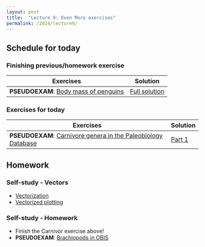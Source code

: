 ```yaml
---
layout: post
title:  "Lecture 9: Even More exercises"
permalink: /2024/lecture9/
---
```


## Schedule for today

### Finishing previous/homework exercise

| Exercises                                                                                                          | Solution                                                                                                         |
|--------------------------------------------------------------------------------------------------------------------|------------------------------------------------------------------------------------------------------------------|
| **PSEUDOEXAM**: [Body mass of penguins](https://adamtkocsis.com/rkheion/Exercises/2023-02-15_penguin_species.html) | [Full solution ]({{site.url}}{{site.baseurl}}/data/2024/lecture9/2023-02-15_penguin_species.zip) |

### Exercises for today

| Exercises                                                                                                          | Solution                                                                                                         |
|--------------------------------------------------------------------------------------------------------------------|------------------------------------------------------------------------------------------------------------------|
| **PSEUDOEXAM**: [Carnivore genera in the Paleobiology Database](https://adamtkocsis.com/rkheion/Exercises/2023-02-19_carnivores_pbdb.html) | [Part 1 ]({{site.url}}{{site.baseurl}}/data/2024/lecture9/2023-02-19_carnivores_pbdb_part1.zip)|


## Homework

### Self-study - Vectors 

- [Vectorization](https://adamtkocsis.com/rkheion/2_Advanced_Beginner/12_vectorization/)
- [Vectorized plotting](https://adamtkocsis.com/rkheion/2_Advanced_Beginner/https://adamtkocsis.com/rkheion/2_Advanced_Beginner/13_plotting_vectors/)

### Self-study - Homework 

- Finish the Carnivor exercise above!
- **PSEUDOEXAM**: [Brachiopods in OBIS](https://adamtkocsis.com/rkheion/Exercises/2023-04-05_obis_brachiopods.html) 





